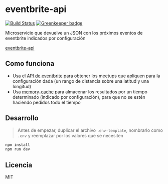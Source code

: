 # eventbrite-api

[![Build Status](https://travis-ci.org/meetupjs-ar/eventbrite-api.svg?branch=master)](https://travis-ci.org/meetupjs-ar/eventbrite-api) [![Greenkeeper badge](https://badges.greenkeeper.io/meetupjs-ar/eventbrite-api.svg)](https://greenkeeper.io/)

Microservicio que devuelve un JSON con los próximos eventos de eventbrite indicados por configuración

[eventbrite-api](https://eventbrite-api.now.sh/)

## Como funciona

-   Usa el [API de eventbrite](https://www.eventbrite.com/developer/v3/) para obtener los meetups que apliquen para la configuración dada (un rango de distancia sobre una latitud y una longitud)
-   Usa [memory-cache](https://github.com/ptarjan/node-cache) para almacenar los resultados por un tiempo determinado (indicado por configuración), para que no se estén haciendo pedidos todo el tiempo

## Desarrollo

> Antes de empezar, duplicar el archivo `.env-template`, nombrarlo como `.env` y reemplazar por los valores que se necesiten

```bash
npm install
npm run dev
```

## Licencia

MIT

